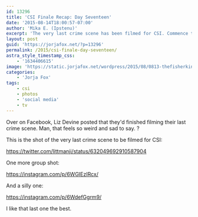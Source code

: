 ```yaml
---
id: 13296
title: 'CSI Finale Recap: Day Seventeen'
date: '2015-08-14T18:00:57-07:00'
author: 'Mika E. (Ipstenu)'
excerpt: 'The very last crime scene has been filmed for CSI. Commence tears.'
layout: post
guid: 'https://jorjafox.net/?p=13296'
permalink: /2015/csi-finale-day-seventeen/
astra_style_timestamp_css:
    - '1634406615'
image: 'https://static.jorjafox.net/wordpress/2015/08/0813-thefisherking04.jpg'
categories:
    - 'Jorja Fox'
tags:
    - csi
    - photos
    - 'social media'
    - tv
---
```


Over on Facebook, Liz Devine posted that they'd finished filming their last crime scene. Man, that feels so weird and sad to say. ?

This is the shot of the very last crime scene to be filmed for CSI:

https://twitter.com/littmanji/status/632049692910587904

One more group shot:

https://instagram.com/p/6WGIEzIRcx/

And a silly one:

https://instagram.com/p/6WdefGgrm9/

I like that last one the best.